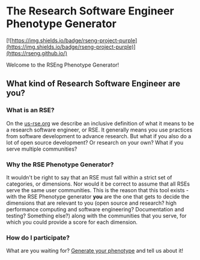 # The Research Software Engineer Phenotype Generator

[![https://img.shields.io/badge/rseng-project-purple](https://img.shields.io/badge/rseng-project-purple)](https://rseng.github.io/)

Welcome to the RSEng Phenotype Generator!

## What kind of Research Software Engineer are you?

### What is an RSE?
On the <a href="https://us-rse.org/" target="_blank">us-rse.org</a> we describe an inclusive definition of
what it means to be a research software engineer, or RSE. It generally means you use practices
from software development to advance research. But what if you also do a lot of open source development?
Or research on your own? What if you serve multiple communities?

### Why the RSE Phenotype Generator?</h2>
It wouldn't be right to say that an RSE must fall within a strict set of categories, or dimensions. Nor
would it be correct to assume that all RSEs serve the same user communities. This is the reason that
this tool exists - with the RSE Phenotype generator <strong>you</strong> are the one that gets
to decide the dimensions that are relevant to you (open source and research? high performance computing and software
engineering? Documentation and testing? Something else?) along with the communities that you serve, for which you
could provide a score for each dimension.

### How do I participate?

What are you waiting for? <a href="https://rseng.github.io/rse-phenotype">Generate your phenotype</a> and tell us about it!
